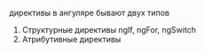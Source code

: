 ﻿директивы в ангуляре бывают двух типов
1. Структурные директивы ngIf, ngFor, ngSwitch
2. Атрибутивные директивы